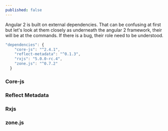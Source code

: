 ```yaml
---
published: false
---
```

Angular 2 is built on external dependencies. 
That can be confusing at first but let's look at them closely as underneath the angular 2 framework, their will be at the commands. If there is a bug, their role need to be understood.

```js
"dependencies": {
    "core-js": "^2.4.1",
    "reflect-metadata": "^0.1.3",
    "rxjs": "5.0.0-rc.4",
    "zone.js": "^0.7.2"
  }
```

### Core-js

### Reflect Metadata

### Rxjs

### zone.js